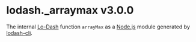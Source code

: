 # lodash._arraymax v3.0.0

The internal [Lo-Dash](https://lodash.com/) function `arrayMax` as a [Node.js](http://nodejs.org/) module generated by [lodash-cli](https://www.npmjs.com/package/lodash-cli).

